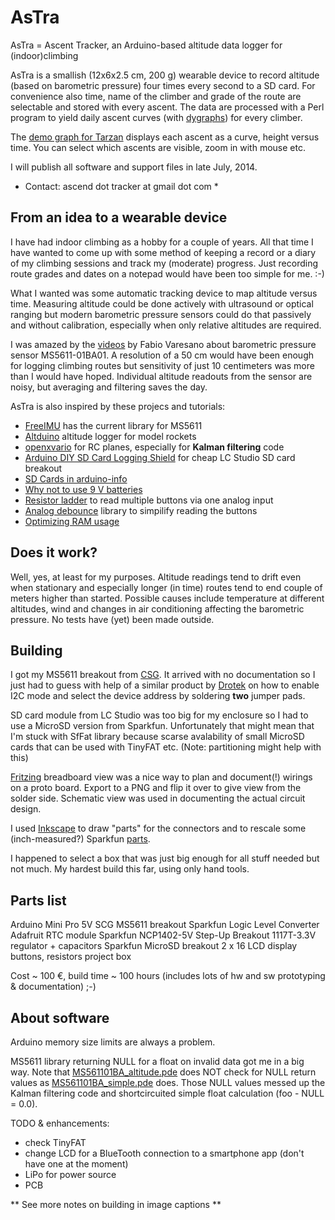 AsTra
=====

AsTra = Ascent Tracker, an Arduino-based altitude data logger for (indoor)climbing

AsTra is a smallish (12x6x2.5 cm, 200 g) wearable device to record
altitude (based on barometric pressure) four times every second to a
SD card. For convenience also time, name of the climber and grade of
the route are selectable and stored with every ascent. The data are
processed with a Perl program to yield daily ascent curves (with
[dygraphs](http://dygraphs.com/)) for every climber.

The [demo graph for
Tarzan](http://www.helsinki.fi/~syrjanen/AsTra/Tarzan/2014-05-27.html)
displays each ascent as a curve, height versus time. You can select
which ascents are visible, zoom in with mouse etc.

I will publish all software and support files in late July, 2014.

* Contact: ascend dot tracker at gmail dot com *

From an idea to a wearable device
---------------------------------

I have had indoor climbing as a hobby for a couple of years. All that
time I have wanted to come up with some method of keeping a record or
a diary of my climbing sessions and track my (moderate) progress. Just
recording route grades and dates on a notepad would have been too
simple for me. :-)

What I wanted was some automatic tracking device to map altitude
versus time. Measuring altitude could be done actively with ultrasound
or optical ranging but modern barometric pressure sensors could do
that passively and without calibration, especially when only relative
altitudes are required.

I was amazed by the
[videos](http://www.varesano.net/blog/fabio/ms5611-01ba-arduino-library-first-developments-results)
by Fabio Varesano about barometric pressure sensor MS5611-01BA01. A
resolution of a 50 cm would have been enough for logging climbing
routes but sensitivity of just 10 centimeters was more than I would
have hoped. Individual altitude readouts from the sensor are noisy,
but averaging and filtering saves the day.

AsTra is also inspired by these projecs and tutorials:

* [FreeIMU](http://www.varesano.net/projects/hardware/FreeIMU) has the current library for MS5611
* [Altduino](http://www.altduino.de/) altitude logger for model rockets
* [openxvario](https://code.google.com/p/openxvario/) for RC planes, especially for **Kalman filtering** code
* [Arduino DIY SD Card Logging Shield](http://www.instructables.com/id/Arduino-DIY-SD-Card-Logging-Shield/) for cheap LC Studio SD card breakout
* [SD Cards in arduino-info](http://arduino-info.wikispaces.com/SD-Cards)
* [Why not to use 9 V batteries](http://cybergibbons.com/uncategorized/arduino-misconceptions-6-a-9v-battery-is-a-good-power-source/)
* [Resistor ladder](http://tronixstuff.com/2011/01/11/tutorial-using-analog-input-for-multiple-buttons/) to read multiple buttons via one analog input
* [Analog debounce](https://github.com/MatCat/AnalogDebounce) library to simpilify reading the buttons
* [Optimizing RAM usage](http://learn.adafruit.com/memories-of-an-arduino/optimizing-sram)

Does it work?
-------------

Well, yes, at least for my purposes. Altitude readings tend to drift
even when stationary and especially longer (in time) routes tend to
end couple of meters higher than started. Possible causes include
temperature at different altitudes, wind and changes in air
conditioning affecting the barometric pressure. No tests have (yet)
been made outside.

Building
--------

I got my MS5611 breakout from
[CSG](http://www.csgshop.com/category.php?id_category=10). It arrived
with no documentation so I just had to guess with help of a similar
product by
[Drotek](http://www.drotek.fr/shop/en/home/44-ms5611-pressure-barometric-board.html)
on how to enable I2C mode and select the device address by soldering
**two** jumper pads.

SD card module from LC Studio was too big for my enclosure so I had to
use a MicroSD version from Sparkfun. Unfortunately that might mean
that I'm stuck with SfFat library because scarse avalability of small
MicroSD cards that can be used with TinyFAT etc. (Note: partitioning
might help with this)

[Fritzing](http://fritzing.org/home/) breadboard view was a nice way
to plan and document(!) wirings on a proto board. Export to a PNG and
flip it over to give view from the solder side. Schematic view was
used in documenting the actual circuit design.

I used [Inkscape](http://www.inkscape.org/en/) to draw "parts" for the
connectors and to rescale some (inch-measured?) Sparkfun
[parts](https://github.com/adafruit/Fritzing-Library/blob/master/parts/2.2%20TFT%20with%20MicroSD%20Breakout.fzpz).

I happened to select a box that was just big enough for all stuff
needed but not much. My hardest build this far, using only hand tools.

Parts list
----------

Arduino Mini Pro 5V
SCG MS5611 breakout
Sparkfun Logic Level Converter
Adafruit RTC module
Sparkfun NCP1402-5V Step-Up Breakout
1117T-3.3V regulator + capacitors
Sparkfun MicroSD breakout
2 x 16 LCD display
buttons, resistors
project box

Cost ~ 100 €, build time ~ 100 hours (includes lots of hw and sw prototyping & documentation) ;-)

About software
--------------

Arduino memory size limits are always a problem.

MS5611 library returning NULL for a float on invalid data got me in a big way. Note that [MS561101BA_altitude.pde](https://github.com/PaulStoffregen/FreeIMU/blob/master/libraries/MS561101BA/examples/MS561101BA_altitude/MS561101BA_altitude.pde) does NOT check for NULL return values as [MS561101BA_simple.pde](https://github.com/PaulStoffregen/FreeIMU/blob/master/libraries/MS561101BA/examples/MS561101BA_simple/MS561101BA_simple.pde) does. Those NULL values messed up the Kalman filtering code and shortcircuited simple float calculation (foo - NULL = 0.0).

TODO & enhancements:
* check TinyFAT
* change LCD for a BlueTooth connection to a smartphone app (don't have one at the moment)
* LiPo for power source
* PCB

** See more notes on building in image captions **

